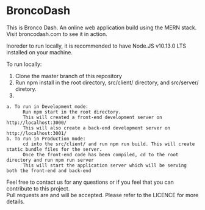 # BroncoDash

This is Bronco Dash. An online web application build using the MERN stack.   
Visit broncodash.com to see it in action.   

Inoreder to run locally, it is recommended to have Node.JS v10.13.0 LTS installed on your machine.  

To run locally:
  1. Clone the master branch of this repository  
  2. Run npm install in the root directory, src/client/ directory, and src/server/ diretory.  
  3. 
    a. To run in Development mode:  
          Run npm start in the root directory.  
          This will created a front-end development server on http://localhost:3000/  
          This will also create a back-end development server on http://localhost:3001/  
    b. To run in Production mode:  
          cd into the src/client/ and run npm run build. This will create static bundle files for the server.  
          Once the front-end code has been compiled, cd to the root directory and run npm run server  
          This will start the application server which will be serving both the front-end and back-end  
          
      
Feel free to contact us for any questions or if you feel that you can contribute to this project.  
Pull requests are and will be accepted. Please refer to the LICENCE for more details.  
